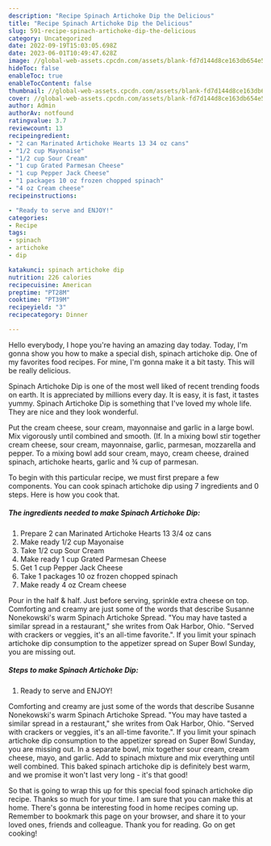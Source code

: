 ```yaml
---
description: "Recipe Spinach Artichoke Dip the Delicious"
title: "Recipe Spinach Artichoke Dip the Delicious"
slug: 591-recipe-spinach-artichoke-dip-the-delicious
category: Uncategorized
date: 2022-09-19T15:03:05.698Z
date: 2023-06-01T10:49:47.628Z
image: //global-web-assets.cpcdn.com/assets/blank-fd7d144d8ce163db654e5a02c40b08a2775adb7897d16e4062681dc7e1b2800f.png
hideToc: false
enableToc: true
enableTocContent: false
thumbnail: //global-web-assets.cpcdn.com/assets/blank-fd7d144d8ce163db654e5a02c40b08a2775adb7897d16e4062681dc7e1b2800f.png
cover: //global-web-assets.cpcdn.com/assets/blank-fd7d144d8ce163db654e5a02c40b08a2775adb7897d16e4062681dc7e1b2800f.png
author: Admin
authorAv: notfound
ratingvalue: 3.7
reviewcount: 13
recipeingredient:
- "2 can Marinated Artichoke Hearts 13 34 oz cans"
- "1/2 cup Mayonaise"
- "1/2 cup Sour Cream"
- "1 cup Grated Parmesan Cheese"
- "1 cup Pepper Jack Cheese"
- "1 packages 10 oz frozen chopped spinach"
- "4 oz Cream cheese"
recipeinstructions:

- "Ready to serve and ENJOY!"
categories:
- Recipe
tags:
- spinach
- artichoke
- dip

katakunci: spinach artichoke dip 
nutrition: 226 calories
recipecuisine: American
preptime: "PT28M"
cooktime: "PT39M"
recipeyield: "3"
recipecategory: Dinner

---
```



Hello everybody, I hope you're having an amazing day today. Today, I'm gonna show you how to make a special dish, spinach artichoke dip. One of my favorites food recipes. For mine, I'm gonna make it a bit tasty. This will be really delicious.

Spinach Artichoke Dip is one of the most well liked of recent trending foods on earth. It is appreciated by millions every day. It is easy, it is fast, it tastes yummy. Spinach Artichoke Dip is something that I've loved my whole life. They are nice and they look wonderful.

Put the cream cheese, sour cream, mayonnaise and garlic in a large bowl. Mix vigorously until combined and smooth. (If. In a mixing bowl stir together cream cheese, sour cream, mayonnaise, garlic, parmesan, mozzarella and pepper. To a mixing bowl add sour cream, mayo, cream cheese, drained spinach, artichoke hearts, garlic and ¾ cup of parmesan.


To begin with this particular recipe, we must first prepare a few components. You can cook spinach artichoke dip using 7 ingredients and 0 steps. Here is how you cook that.

<!--inarticleads1-->

##### The ingredients needed to make Spinach Artichoke Dip:

1. Prepare 2 can Marinated Artichoke Hearts 13 3/4 oz cans
1. Make ready 1/2 cup Mayonaise
1. Take 1/2 cup Sour Cream
1. Make ready 1 cup Grated Parmesan Cheese
1. Get 1 cup Pepper Jack Cheese
1. Take 1 packages 10 oz frozen chopped spinach
1. Make ready 4 oz Cream cheese


Pour in the half &amp; half. Just before serving, sprinkle extra cheese on top. Comforting and creamy are just some of the words that describe Susanne Nonekowski&#39;s warm Spinach Artichoke Spread. &#34;You may have tasted a similar spread in a restaurant,&#34; she writes from Oak Harbor, Ohio. &#34;Served with crackers or veggies, it&#39;s an all-time favorite.&#34;. If you limit your spinach artichoke dip consumption to the appetizer spread on Super Bowl Sunday, you are missing out. 

<!--inarticleads2-->

##### Steps to make Spinach Artichoke Dip:


1. Ready to serve and ENJOY!

Comforting and creamy are just some of the words that describe Susanne Nonekowski&#39;s warm Spinach Artichoke Spread. &#34;You may have tasted a similar spread in a restaurant,&#34; she writes from Oak Harbor, Ohio. &#34;Served with crackers or veggies, it&#39;s an all-time favorite.&#34;. If you limit your spinach artichoke dip consumption to the appetizer spread on Super Bowl Sunday, you are missing out. In a separate bowl, mix together sour cream, cream cheese, mayo, and garlic. Add to spinach mixture and mix everything until well combined. This baked spinach artichoke dip is definitely best warm, and we promise it won&#39;t last very long - it&#39;s that good! 

So that is going to wrap this up for this special food spinach artichoke dip recipe. Thanks so much for your time. I am sure that you can make this at home. There's gonna be interesting food in home recipes coming up. Remember to bookmark this page on your browser, and share it to your loved ones, friends and colleague. Thank you for reading. Go on get cooking!
